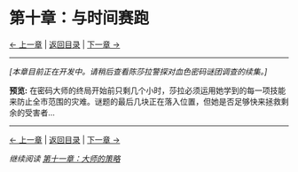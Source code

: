 # 第十章：与时间赛跑

[← 上一章](chapter09.md) | [返回目录](../index.md) | [下一章 →](chapter11.md)

---

*[本章目前正在开发中。请稍后查看陈莎拉警探对血色密码谜团调查的续集。]*

**预览:**
在密码大师的终局开始前只剩几个小时，莎拉必须运用她学到的每一项技能来防止全市范围的灾难。谜题的最后几块正在落入位置，但她是否足够快来拯救剩余的受害者...

---

[← 上一章](chapter09.md) | [返回目录](../index.md) | [下一章 →](chapter11.md)

*继续阅读 [第十一章：大师的策略](chapter11.md)*